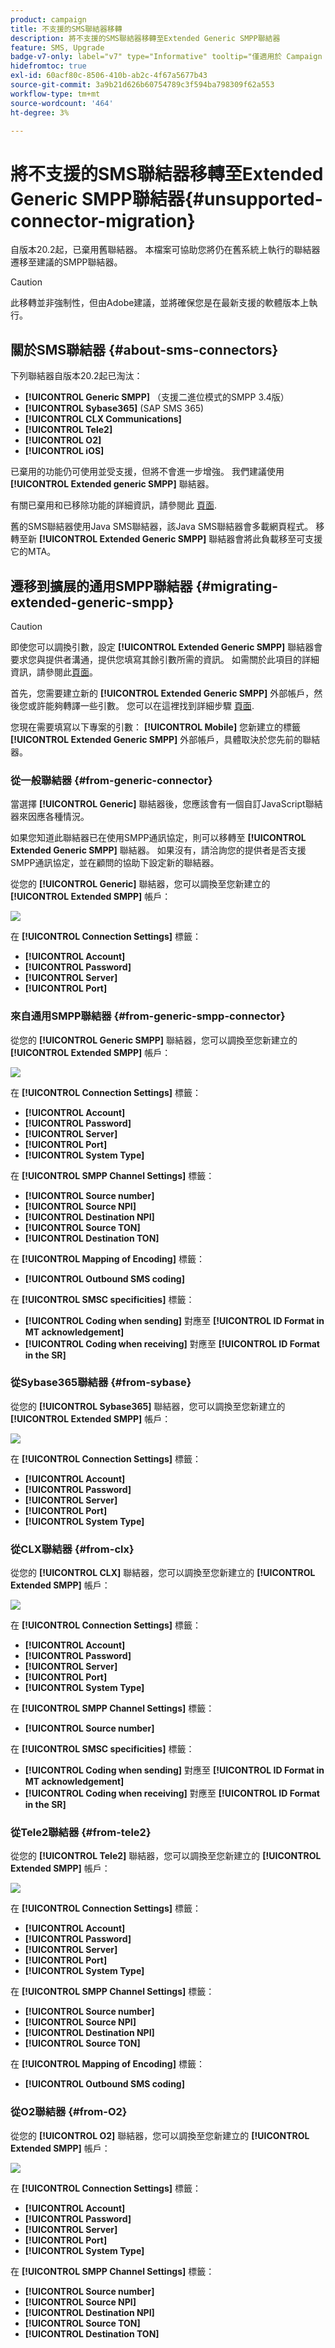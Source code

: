 ```yaml
---
product: campaign
title: 不支援的SMS聯結器移轉
description: 將不支援的SMS聯結器移轉至Extended Generic SMPP聯結器
feature: SMS, Upgrade
badge-v7-only: label="v7" type="Informative" tooltip="僅適用於 Campaign Classic v7"
hidefromtoc: true
exl-id: 60acf80c-8506-410b-ab2c-4f67a5677b43
source-git-commit: 3a9b21d626b60754789c3f594ba798309f62a553
workflow-type: tm+mt
source-wordcount: '464'
ht-degree: 3%

---
```


# 將不支援的SMS聯結器移轉至Extended Generic SMPP聯結器{#unsupported-connector-migration}



自版本20.2起，已棄用舊聯結器。 本檔案可協助您將仍在舊系統上執行的聯結器遷移至建議的SMPP聯結器。

>[!CAUTION]
>
>此移轉並非強制性，但由Adobe建議，並將確保您是在最新支援的軟體版本上執行。

## 關於SMS聯結器 {#about-sms-connectors}

下列聯結器自版本20.2起已淘汰：

* **[!UICONTROL Generic SMPP]** （支援二進位模式的SMPP 3.4版）
* **[!UICONTROL Sybase365]** (SAP SMS 365)
* **[!UICONTROL CLX Communications]**
* **[!UICONTROL Tele2]**
* **[!UICONTROL O2]**
* **[!UICONTROL iOS]**

已棄用的功能仍可使用並受支援，但將不會進一步增強。 我們建議使用 **[!UICONTROL Extended generic SMPP]** 聯結器。

有關已棄用和已移除功能的詳細資訊，請參閱此 [頁面](../../rn/using/deprecated-features.md).

舊的SMS聯結器使用Java SMS聯結器，該Java SMS聯結器會多載網頁程式。 移轉至新 **[!UICONTROL Extended Generic SMPP]** 聯結器會將此負載移至可支援它的MTA。

## 遷移到擴展的通用SMPP聯結器 {#migrating-extended-generic-smpp}

>[!CAUTION]
>
>即使您可以調換引數，設定 **[!UICONTROL Extended Generic SMPP]** 聯結器會要求您與提供者溝通，提供您填寫其餘引數所需的資訊。 如需關於此項目的詳細資訊，請參閱此[頁面](sms-protocol.md)。

首先，您需要建立新的 **[!UICONTROL Extended Generic SMPP]** 外部帳戶，然後您或許能夠轉譯一些引數。 您可以在這裡找到詳細步驟 [頁面](sms-set-up.md#creating-an-smpp-external-account).

您現在需要填寫以下專案的引數： **[!UICONTROL Mobile]** 您新建立的標籤 **[!UICONTROL Extended Generic SMPP]** 外部帳戶，具體取決於您先前的聯結器。

### 從一般聯結器 {#from-generic-connector}

當選擇 **[!UICONTROL Generic]** 聯結器後，您應該會有一個自訂JavaScript聯結器來因應各種情況。

如果您知道此聯結器已在使用SMPP通訊協定，則可以移轉至 **[!UICONTROL Extended Generic SMPP]** 聯結器。 如果沒有，請洽詢您的提供者是否支援SMPP通訊協定，並在顧問的協助下設定新的聯結器。

從您的 **[!UICONTROL Generic]** 聯結器，您可以調換至您新建立的 **[!UICONTROL Extended SMPP]** 帳戶：

![](assets/smpp_generic.png)

在 **[!UICONTROL Connection Settings]** 標籤：

* **[!UICONTROL Account]**
* **[!UICONTROL Password]**
* **[!UICONTROL Server]**
* **[!UICONTROL Port]**

### 來自通用SMPP聯結器 {#from-generic-smpp-connector}

從您的 **[!UICONTROL Generic SMPP]** 聯結器，您可以調換至您新建立的 **[!UICONTROL Extended SMPP]** 帳戶：

![](assets/smpp_generic_2.png)

在 **[!UICONTROL Connection Settings]** 標籤：

* **[!UICONTROL Account]**
* **[!UICONTROL Password]**
* **[!UICONTROL Server]**
* **[!UICONTROL Port]**
* **[!UICONTROL System Type]**

在 **[!UICONTROL SMPP Channel Settings]** 標籤：

* **[!UICONTROL Source number]**
* **[!UICONTROL Source NPI]**
* **[!UICONTROL Destination NPI]**
* **[!UICONTROL Source TON]**
* **[!UICONTROL Destination TON]**

在 **[!UICONTROL Mapping of Encoding]** 標籤：

* **[!UICONTROL Outbound SMS coding]**

在 **[!UICONTROL SMSC specificities]** 標籤：

* **[!UICONTROL Coding when sending]** 對應至 **[!UICONTROL ID Format in MT acknowledgement]**
* **[!UICONTROL Coding when receiving]** 對應至 **[!UICONTROL ID Format in the SR]**

### 從Sybase365聯結器 {#from-sybase}

從您的 **[!UICONTROL Sybase365]** 聯結器，您可以調換至您新建立的 **[!UICONTROL Extended SMPP]** 帳戶：

![](assets/smpp_3.png)

在 **[!UICONTROL Connection Settings]** 標籤：

* **[!UICONTROL Account]**
* **[!UICONTROL Password]**
* **[!UICONTROL Server]**
* **[!UICONTROL Port]**
* **[!UICONTROL System Type]**

### 從CLX聯結器 {#from-clx}

從您的 **[!UICONTROL CLX]** 聯結器，您可以調換至您新建立的 **[!UICONTROL Extended SMPP]** 帳戶：

![](assets/smpp_4.png)

在 **[!UICONTROL Connection Settings]** 標籤：

* **[!UICONTROL Account]**
* **[!UICONTROL Password]**
* **[!UICONTROL Server]**
* **[!UICONTROL Port]**
* **[!UICONTROL System Type]**

在 **[!UICONTROL SMPP Channel Settings]** 標籤：

* **[!UICONTROL Source number]**

在 **[!UICONTROL SMSC specificities]** 標籤：

* **[!UICONTROL Coding when sending]** 對應至 **[!UICONTROL ID Format in MT acknowledgement]**
* **[!UICONTROL Coding when receiving]** 對應至 **[!UICONTROL ID Format in the SR]**

### 從Tele2聯結器 {#from-tele2}

從您的 **[!UICONTROL Tele2]** 聯結器，您可以調換至您新建立的 **[!UICONTROL Extended SMPP]** 帳戶：

![](assets/smpp_6.png)

在 **[!UICONTROL Connection Settings]** 標籤：

* **[!UICONTROL Account]**
* **[!UICONTROL Password]**
* **[!UICONTROL Server]**
* **[!UICONTROL Port]**
* **[!UICONTROL System Type]**

在 **[!UICONTROL SMPP Channel Settings]** 標籤：

* **[!UICONTROL Source number]**
* **[!UICONTROL Source NPI]**
* **[!UICONTROL Destination NPI]**
* **[!UICONTROL Source TON]**

在 **[!UICONTROL Mapping of Encoding]** 標籤：

* **[!UICONTROL Outbound SMS coding]**

### 從O2聯結器 {#from-O2}

從您的 **[!UICONTROL O2]** 聯結器，您可以調換至您新建立的 **[!UICONTROL Extended SMPP]** 帳戶：

![](assets/smpp_5.png)

在 **[!UICONTROL Connection Settings]** 標籤：

* **[!UICONTROL Account]**
* **[!UICONTROL Password]**
* **[!UICONTROL Server]**
* **[!UICONTROL Port]**
* **[!UICONTROL System Type]**

在 **[!UICONTROL SMPP Channel Settings]** 標籤：

* **[!UICONTROL Source number]**
* **[!UICONTROL Source NPI]**
* **[!UICONTROL Destination NPI]**
* **[!UICONTROL Source TON]**
* **[!UICONTROL Destination TON]**
